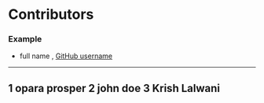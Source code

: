 # Contributors

### Example
- full name , [GitHub username](link)

---
1 opara prosper
2 john doe
3 Krish Lalwani
---
